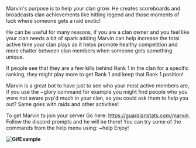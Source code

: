 Marvin's purpose is to help your clan grow. He creates scoreboards and broadcasts clan achievements like hitting legend and those moments of luck where someone gets a raid exotic!

He can be useful for many reasons, if you are a clan owner and you feel like your clan needs a bit of spark adding Marvin can help increase the total active time your clan plays as it helps promote healthy competition and more chatter between clan members when someone gets something unique.

If people see that they are a few kills behind Rank 1 in the clan for a specific ranking, they might play more to get Rank 1 and keep that Rank 1 position!

Marvin is a great bot to have just to see who your most active members are, if you use the ~glory command for example you might find people who you were not aware pvp'd much in your clan, so you could ask them to help you out? Same goes with raids and other activities!

To get Marvin to join your server Go here: https://guardianstats.com/marvin. Follow the discord prompts and he will be there!
You can try some of the commands from the help menu using: ~help Enjoy!

**![GifExample](https://guardianstats.com/images/github/video.gif)**
